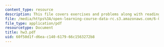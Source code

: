 ```yaml
---
content_type: resource
description: This file covers exercises and problems along with reading and announcements.
file: /media/https%3A/open-learning-course-data-rc.s3.amazonaws.com/6-021j-quantitative-physiology-cells-and-tissues-fall-2004/60f50d1fd6eac140617966c1563272b8_hw3.pdf
file_type: application/pdf
resourcetype: Document
title: hw3.pdf
uid: 60f50d1f-d6ea-c140-6179-66c1563272b8
---
```


